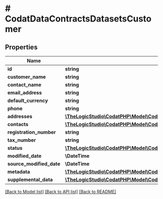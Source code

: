 # # CodatDataContractsDatasetsCustomer

## Properties

Name | Type | Description | Notes
------------ | ------------- | ------------- | -------------
**id** | **string** |  | [optional]
**customer_name** | **string** |  | [optional]
**contact_name** | **string** |  | [optional]
**email_address** | **string** |  | [optional]
**default_currency** | **string** |  | [optional]
**phone** | **string** |  | [optional]
**addresses** | [**\TheLogicStudio\CodatPHP\Model\CodatDataContractsDatasetsAddress[]**](CodatDataContractsDatasetsAddress.md) |  | [optional]
**contacts** | [**\TheLogicStudio\CodatPHP\Model\CodatDataContractsDatasetsContact[]**](CodatDataContractsDatasetsContact.md) |  | [optional]
**registration_number** | **string** |  | [optional]
**tax_number** | **string** |  | [optional]
**status** | [**\TheLogicStudio\CodatPHP\Model\CodatDataContractsDatasetsCustomerStatus**](CodatDataContractsDatasetsCustomerStatus.md) |  |
**modified_date** | **\DateTime** |  | [optional]
**source_modified_date** | **\DateTime** |  | [optional]
**metadata** | [**\TheLogicStudio\CodatPHP\Model\CodatDataContractsDatasetsMetadata**](CodatDataContractsDatasetsMetadata.md) |  | [optional]
**supplemental_data** | [**\TheLogicStudio\CodatPHP\Model\CodatDataContractsDatasetsDataInterfacesSupplementalData**](CodatDataContractsDatasetsDataInterfacesSupplementalData.md) |  | [optional]

[[Back to Model list]](../../README.md#models) [[Back to API list]](../../README.md#endpoints) [[Back to README]](../../README.md)

